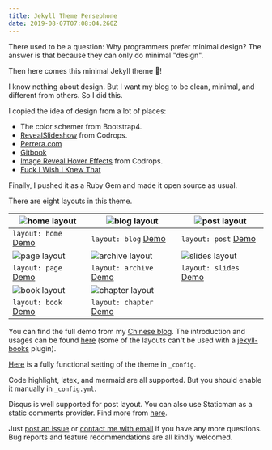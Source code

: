 ```yaml
---
title: Jekyll Theme Persephone
date: 2019-08-07T07:08:04.260Z
---
```

There used to be a question: Why programmers prefer minimal design? The answer is that because they can only do minimal "design".

Then here comes this minimal Jekyll theme 👏!

I know nothing about design.  But I want my blog to be clean, minimal, and different from others. So I did this.

I copied the idea of design from a lot of places:

* The color schemer from Bootstrap4.
* [RevealSlideshow](https://tympanus.net/Development/RevealSlideshow/) from Codrops.
* [Perrera.com](http://perrera.com/)
* [Gitbook](https://legacy.gitbook.com/)
* [Image Reveal Hover Effects](https://tympanus.net/Development/ImageRevealHover/) from Codrops.
* [Fuck I Wish I Knew That](https://fuckiwishiknewth.at/)

Finally, I pushed it as a Ruby Gem and made it open source as usual.

There are eight layouts in this theme. 

| ![home layout](https://github.com/erlzhang/jekyll-theme-persephone/raw/master/screenshots/home.png) | ![blog layout](https://github.com/erlzhang/jekyll-theme-persephone/raw/master/screenshots/blog.png)       | ![post layout](https://github.com/erlzhang/jekyll-theme-persephone/raw/master/screenshots/post.png)     |
| --------------------------------------------------------------------------------------------------- | --------------------------------------------------------------------------------------------------------- | ------------------------------------------------------------------------------------------------------- |
| `layout: home` [Demo](https://en.erl.im/blog/)                                                      | `layout: blog` [Demo](https://erl.im/blog)                                                                | `layout: post` [Demo](https://erl.im/blog/dream)                                                        |
| ![page layout](https://github.com/erlzhang/jekyll-theme-persephone/raw/master/screenshots/page.png) | ![archive layout](https://github.com/erlzhang/jekyll-theme-persephone/raw/master/screenshots/archive.png) | ![slides layout](https://github.com/erlzhang/jekyll-theme-persephone/raw/master/screenshots/slides.png) |
| `layout: page` [Demo](https://erl.im/about)                                                         | `layout: archive` [Demo](https://erl.im/archive)                                                          | `layout: slides` [Demo](https://erl.im)                                                                 |
| ![book layout](https://github.com/erlzhang/jekyll-theme-persephone/raw/master/screenshots/book.png) | ![chapter layout](https://github.com/erlzhang/jekyll-theme-persephone/raw/master/screenshots/chapter.png) |                                                                                                         |
| `layout: book` [Demo](https://erl.im/corner)                                                        | `layout: chapter` [Demo](https://erl.im/corner/1)                                                         |                                                                                                         |

You can find the full demo from my [Chinese blog](https://erl.im). The introduction and usages can be found [here](https://github.com/erlzhang/jekyll-theme-persephone/blob/master/docs/layouts.md) (some of the layouts can't be used with a [jekyll-books](https://github.com/erlzhang/jekyll-theme-persephone/blob/master/docs/books.md) plugin).

[Here](https://github.com/erlzhang/jekyll-theme-persephone/blob/master/_config.yml) is a fully functional setting of the theme in `_config`.

Code highlight, latex, and mermaid are all supported. But you should enable it manually in `_config.yml`.

Disqus is well supported for post layout.  You can also use Staticman as a static comments provider. Find more from [here](https://github.com/erlzhang/jekyll-theme-persephone/blob/master/docs/comments.md).

Just [post an issue](https://github.com/erlzhang/jekyll-theme-persephone/issues) or [contact me with email](mailto:zhangshiyu1992@hotmail.com) if you have any more questions. Bug reports and feature recommendations are all kindly welcomed.
